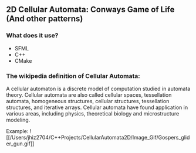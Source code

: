 ## 2D Cellular Automata: Conways Game of Life (And other patterns)

### What does it use?
- SFML 
- C++
- CMake
### The wikipedia definition of Cellular Automata:
A cellular automaton is a discrete model of computation studied in automata theory. Cellular automata are also called cellular spaces, tessellation automata, homogeneous structures, cellular structures, tessellation structures, and iterative arrays. Cellular automata have found application in various areas, including physics, theoretical biology and microstructure modeling.

Example:
![[/Users/jhiz2704/C++Projects/CellularAutomata2D/Image_Gif/Gospers_glider_gun.gif]]
